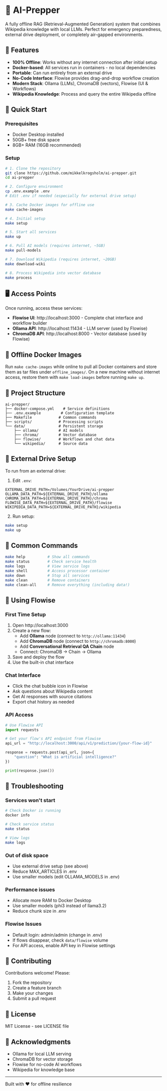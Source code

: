# 🤖 AI-Prepper

A fully offline RAG (Retrieval-Augmented Generation) system that combines Wikipedia knowledge with local LLMs. Perfect for emergency preparedness, external drive deployment, or completely air-gapped environments.

## 🌟 Features

- **100% Offline**: Works without any internet connection after initial setup
- **Docker-based**: All services run in containers - no local dependencies
- **Portable**: Can run entirely from an external drive
- **No-Code Interface**: Flowise provides drag-and-drop workflow creation
- **Modern Stack**: Ollama (LLMs), ChromaDB (vectors), Flowise (UI & Workflows)
- **Wikipedia Knowledge**: Process and query the entire Wikipedia offline

## 🚀 Quick Start

### Prerequisites
- Docker Desktop installed
- 50GB+ free disk space
- 8GB+ RAM (16GB recommended)

### Setup

```bash
# 1. Clone the repository
git clone https://github.com/mikkelkrogsholm/ai-prepper.git
cd ai-prepper

# 2. Configure environment
cp .env.example .env
# Edit .env if needed (especially for external drive setup)

# 3. Cache Docker images for offline use
make cache-images

# 4. Initial setup
make setup

# 5. Start all services
make up

# 6. Pull AI models (requires internet, ~5GB)
make pull-models

# 7. Download Wikipedia (requires internet, ~20GB)
make download-wiki

# 8. Process Wikipedia into vector database
make process
```

## 🖥️ Access Points

Once running, access these services:

- **Flowise UI**: http://localhost:3000 - Complete chat interface and workflow builder
- **Ollama API**: http://localhost:11434 - LLM server (used by Flowise)
- **ChromaDB API**: http://localhost:8000 - Vector database (used by Flowise)

## 💽 Offline Docker Images

Run `make cache-images` while online to pull all Docker containers and store them
as tar files under `offline_images/`. On a new machine without internet access,
restore them with `make load-images` before running `make up`.

## 📁 Project Structure

```
ai-prepper/
├── docker-compose.yml    # Service definitions
├── .env.example         # Configuration template
├── Makefile            # Common commands
├── scripts/            # Processing scripts
└── data/               # Persistent storage
    ├── ollama/         # AI models
    ├── chroma/         # Vector database
    ├── flowise/        # Workflows and chat data
    └── wikipedia/      # Source data
```

## 💾 External Drive Setup

To run from an external drive:

1. Edit `.env`:
```env
EXTERNAL_DRIVE_PATH=/Volumes/YourDrive/ai-prepper
OLLAMA_DATA_PATH=${EXTERNAL_DRIVE_PATH}/ollama
CHROMA_DATA_PATH=${EXTERNAL_DRIVE_PATH}/chroma
FLOWISE_DATA_PATH=${EXTERNAL_DRIVE_PATH}/flowise
WIKIPEDIA_DATA_PATH=${EXTERNAL_DRIVE_PATH}/wikipedia
```

2. Run setup:
```bash
make setup
make up
```

## 🔧 Common Commands

```bash
make help          # Show all commands
make status        # Check service health
make logs          # View service logs
make shell         # Access processor container
make down          # Stop all services
make clean         # Remove containers
make clean-all     # Remove everything (including data!)
```

## 🎯 Using Flowise

### First Time Setup
1. Open http://localhost:3000
2. Create a new flow:
   - Add **Ollama** node (connect to `http://ollama:11434`)
   - Add **ChromaDB** node (connect to `http://chromadb:8000`)
   - Add **Conversational Retrieval QA Chain** node
   - Connect: ChromaDB → Chain → Ollama
3. Save and deploy the flow
4. Use the built-in chat interface

### Chat Interface
- Click the chat bubble icon in Flowise
- Ask questions about Wikipedia content
- Get AI responses with source citations
- Export chat history as needed

### API Access
```python
# Use Flowise API
import requests

# Get your flow's API endpoint from Flowise
api_url = "http://localhost:3000/api/v1/prediction/{your-flow-id}"

response = requests.post(api_url, json={
    "question": "What is artificial intelligence?"
})

print(response.json())
```

## 🧰 Troubleshooting

### Services won't start
```bash
# Check Docker is running
docker info

# Check service status
make status

# View logs
make logs
```

### Out of disk space
- Use external drive setup (see above)
- Reduce MAX_ARTICLES in .env
- Use smaller models (edit OLLAMA_MODELS in .env)

### Performance issues
- Allocate more RAM to Docker Desktop
- Use smaller models (phi3 instead of llama3.2)
- Reduce chunk size in .env

### Flowise Issues
- Default login: admin/admin (change in .env)
- If flows disappear, check `data/flowise` volume
- For API access, enable API key in Flowise settings

## 🤝 Contributing

Contributions welcome! Please:
1. Fork the repository
2. Create a feature branch
3. Make your changes
4. Submit a pull request

## 📄 License

MIT License - see LICENSE file

## 🙏 Acknowledgments

- Ollama for local LLM serving
- ChromaDB for vector storage
- Flowise for no-code AI workflows
- Wikipedia for knowledge base

---

Built with ❤️ for offline resilience

